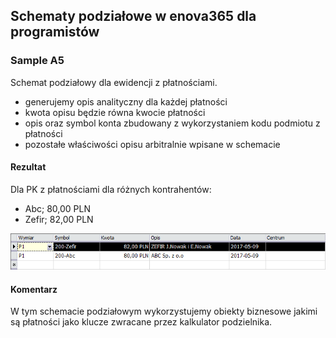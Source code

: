 ## Schematy podziałowe w enova365 dla programistów
### Sample A5

Schemat podziałowy dla ewidencji z płatnościami.

* generujemy opis analityczny dla każdej płatności
* kwota opisu będzie równa kwocie płatności
* opis oraz symbol konta zbudowany z wykorzystaniem kodu podmiotu z płatności
* pozostałe właściwości opisu arbitralnie wpisane w schemacie

#### Rezultat

Dla PK z płatnościami dla różnych kontrahentów:

* Abc; 80,00 PLN
* Zefir; 82,00 PLN

![](Sample%20A5.png)

#### Komentarz

W tym schemacie podziałowym wykorzystujemy obiekty biznesowe jakimi są płatności jako klucze zwracane przez kalkulator podzielnika.
